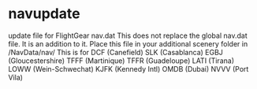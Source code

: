 # navupdate
update file for FlightGear nav.dat
This does not replace the global nav.dat file. It is an addition to it.
Place this file in your additional scenery folder in /NavData/nav/
This is for
DCF (Canefield)
SLK (Casablanca)
EGBJ (Gloucestershire)
TFFF (Martinique)
TFFR (Guadeloupe)
LATI (Tirana)
LOWW (Wein-Schwechat)
KJFK (Kennedy Intl)
OMDB (Dubai)
NVVV (Port Vila)

